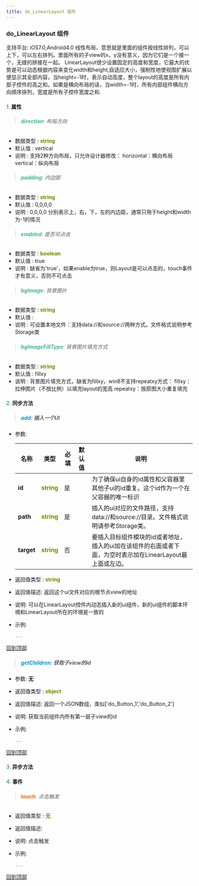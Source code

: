 ```yaml
---
title: do_LinearLayout 组件
---
```


### do_LinearLayout 组件

 支持平台: iOS7.0,Android4.0
 线性布局，意思就是里面的组件按线性排列，可以上下，可以左右排列。里面所有的子view的x，y没有意义，因为它们是一个接一个，无缝的拼接在一起。
 LinearLayout很少设置固定的高度和宽度，它最大的优势是可以动态根据内容来变化width和height,自适应大小，强制性地使视图扩展以便显示其全部内容，当height=-1时，表示自动高度，整个layout的高度是所有内部子控件的高之和。如果是横向布局的话，当width=-1时，所有内部组件横向方向顺序排列，宽度是所有子控件宽度之和.

#### <font color ='#40A977'>**1.**</font> 属性

>###### <font color ='#42b983'>**direction**</font>: 布局方向

- 数据类型 : <font color ='#808000'>**string**</font>
- 默认值 : vertical
- 说明 : 支持2种方向布局，只允许设计器修改：
horizontal：横向布局
vertical：纵向布局

>###### <font color ='#42b983'>**padding**</font>: 内边距

- 数据类型 : <font color ='#808000'>**string**</font>
- 默认值 : 0,0,0,0
- 说明 : 0,0,0,0 分别表示上，右，下，左的内边距，通常只用于height和width为-1的情况

>###### <font color ='#42b983'>**enabled**</font>: 是否可点击

- 数据类型 : <font color ='#808000'>**boolean**</font>
- 默认值 : true
- 说明 : 缺省为'true'，如果enable为true，则Layout是可以点击的，touch事件才有意义，否则不可点击

>###### <font color ='#42b983'>**bgImage**</font>: 背景图片

- 数据类型 : <font color ='#808000'>**string**</font>
- 默认值 :
- 说明 : 可设置本地文件：支持data://和source://两种方式。文件格式说明参考Storage类

>###### <font color ='#42b983'>**bgImageFillType**</font>: 背景图片填充方式

- 数据类型 : <font color ='#808000'>**string**</font>
- 默认值 : fillxy
- 说明 : 背景图片填充方式，缺省为fillxy，win8不支持repeatxy方式：
fillxy：拉伸图片（不按比例）以填充layout的宽高
repeatxy：按原图大小重复填充

#### <font color ='#40A977'>**2.**</font> 同步方法

>##### <font color ='#0092db'>**add**</font>: 插入一个UI

- 参数:

  名称 | 类型 |必填|默认值|说明
  ---- |-------------  |--------------|--------|------
  **id** |<font color ='#808000'>**string**</font> | 是 | |为了确保ui自身的id属性和父容器里其他子ui的id重复。这个id作为一个在父容器的唯一标识
  **path** |<font color ='#808000'>**string**</font> | 是 | |插入的ui对应的文件路径，支持data://和source://目录。文件格式说明请参考Storage类。
  **target** |<font color ='#808000'>**string**</font> | 否 | |要插入目标组件模块的id或者地址，插入的ui加在该组件的右面或者下面，为空时表示加在LinearLayout最上面或左边。
- 返回值类型 : <font color ='#808000'>**string**</font>
- 返回值描述: 返回这个ui文件对应的根节点view的地址
- 说明: 可以在LinearLayout控件内动态插入新的ui组件，新的ui组件的脚本环境和LinearLayout所在的环境是一致的
- 示例:

  ```javascript
  ...

  ```

[回到顶部](#top)

>##### <font color ='#0092db'>**getChildren**</font>: 获取子view的id

- 参数: **无**
- 返回值类型 : <font color ='#808000'>**object**</font>
- 返回值描述: 返回一个JSON数组，类似['do_Button_1','do_Button_2']
- 说明: 获取当前组件内所有第一层子view的id
- 示例:

  ```javascript
  ...

  ```

[回到顶部](#top)

#### <font color ='#40A977'>**3.**</font> 异步方法


#### <font color ='#40A977'>**4.**</font> 事件

>###### <font color ='#e96900'>**touch**</font>: 点击触发

- 返回值类型 : <font color ='#808000'>**无**</font>
- 返回值描述:
- 说明: 点击触发
- 示例:

  ```javascript
  ...

  ```

[回到顶部](#top)
